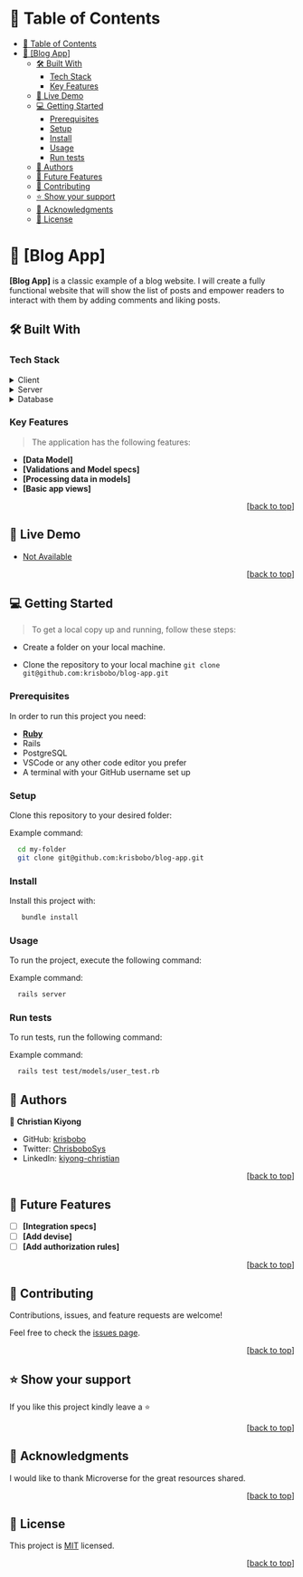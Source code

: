 <a name="readme-top"></a>

<!-- TABLE OF CONTENTS -->

# 📗 Table of Contents

- [📗 Table of Contents](#-table-of-contents)
- [📖 \[Blog App\] ](#-blog-app-)
  - [🛠 Built With ](#-built-with-)
    - [Tech Stack ](#tech-stack-)
    - [Key Features ](#key-features-)
  - [🚀 Live Demo ](#-live-demo-)
  - [💻 Getting Started ](#-getting-started-)
    - [Prerequisites](#prerequisites)
    - [Setup](#setup)
    - [Install](#install)
    - [Usage](#usage)
    - [Run tests](#run-tests)
  - [👥 Authors ](#-authors-)
  - [🔭 Future Features ](#-future-features-)
  - [🤝 Contributing ](#-contributing-)
  - [⭐️ Show your support ](#️-show-your-support-)
  - [🙏 Acknowledgments ](#-acknowledgments-)
  - [📝 License ](#-license-)

<!-- PROJECT DESCRIPTION -->

# 📖 [Blog App] <a name="about-project"></a>

**[Blog App]** is a classic example of a blog website. I will create a fully functional website that will show the list of posts and empower readers to interact with them by adding comments and liking posts.

## 🛠 Built With <a name="built-with"></a>

### Tech Stack <a name="tech-stack"></a>

<details>
  <summary>Client</summary>
  <ul>
    <li>Ruby</a></li>
  </ul>
</details>

<details>
  <summary>Server</summary>
  <ul>
    <li>Rails Server</li>
  </ul>
</details>

<details>
<summary>Database</summary>
  <ul>
    <li><a href="https://www.postgresql.org/">PostgreSQL</a></li>
  </ul>
</details>

<!-- Features -->

### Key Features <a name="key-features"></a>

> The application has the following features:

- **[Data Model]**
- **[Validations and Model specs]**
- **[Processing data in models]**
- **[Basic app views]**

<p align="right">[<a href="#readme-top">back to top</a>]</p>

<!-- LIVE DEMO -->

## 🚀 Live Demo <a name="live-demo"></a>

- [Not Available]()

<p align="right">[<a href="#readme-top">back to top</a>]</p>

<!-- GETTING STARTED -->

## 💻 Getting Started <a name="getting-started"></a>

> To get a local copy up and running, follow these steps:

- Create a folder on your local machine.
  
- Clone the repository to your local machine `git clone git@github.com:krisbobo/blog-app.git`

### Prerequisites

In order to run this project you need:

- **[Ruby](https://www.ruby-lang.org/en/downloads/)**
- Rails
- PostgreSQL
- VSCode or any other code editor you prefer
- A terminal with your GitHub username set up

### Setup

Clone this repository to your desired folder:

Example command:

```sh
  cd my-folder
  git clone git@github.com:krisbobo/blog-app.git
```

### Install

Install this project with:

```sh
   bundle install
```

### Usage

To run the project, execute the following command:

Example command:

```sh
  rails server
```

### Run tests

To run tests, run the following command:

Example command:

```sh
  rails test test/models/user_test.rb
```

<!-- AUTHORS -->

## 👥 Authors <a name="authors"></a>

👤 **Christian Kiyong**

- GitHub: [krisbobo](https://github.com/krisbobo)
- Twitter: [ChrisboboSys](https://twitter.com/ChrisboboSys)
- LinkedIn: [kiyong-christian](https://linkedin.com/in/christian-kiyong)

<p align="right">[<a href="#readme-top">back to top</a>]</p>

<!-- FUTURE FEATURES -->

## 🔭 Future Features <a name="future-features"></a>

- [ ] **[Integration specs]**
- [ ] **[Add devise]**
- [ ] **[Add authorization rules]**

<p align="right">[<a href="#readme-top">back to top</a>]</p>

<!-- CONTRIBUTING -->

## 🤝 Contributing <a name="contributing"></a>

Contributions, issues, and feature requests are welcome!

Feel free to check the [issues page](../../issues/).

<p align="right">[<a href="#readme-top">back to top</a>]</p>

<!-- SUPPORT -->

## ⭐️ Show your support <a name="support"></a>

If you like this project kindly leave a ⭐

<p align="right">[<a href="#readme-top">back to top</a>]</p>

<!-- ACKNOWLEDGEMENTS -->

## 🙏 Acknowledgments <a name="acknowledgements"></a>

I would like to thank Microverse for the great resources shared.

<p align="right">[<a href="#readme-top">back to top</a>]</p>

<!-- LICENSE -->

## 📝 License <a name="license"></a>

This project is [MIT](./LICENSE) licensed.

<p align="right">[<a href="#readme-top">back to top</a>]</p>
